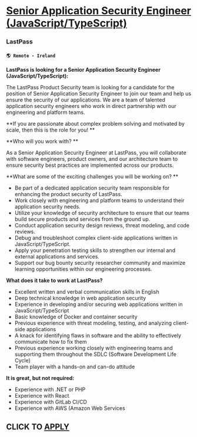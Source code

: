 # [Senior Application Security Engineer (JavaScript/TypeScript)](https://www.remotewlb.com/apply/senior-application-security-engineer-javascript-typescript-131692)  
### LastPass  
#### `🌎 Remote - Ireland`  

**LastPass is looking for a Senior Application Security Engineer (JavaScript/TypeScript):**

The LastPass Product Security team is looking for a candidate for the position of Senior Application Security Engineer to join our team and help us ensure the security of our applications. We are a team of talented application security engineers who work in direct partnership with our engineering and platform teams.

**If you are passionate about complex problem solving and motivated by scale, then this is the role for you! **

**Who will you work with? **

As a Senior Application Security Engineer at LastPass, you will collaborate with software engineers, product owners, and our architecture team to ensure security best practices are implemented across our products.

**What are some of the exciting challenges you will be working on? **

  * Be part of a dedicated application security team responsible for enhancing the product security of LastPass.
  * Work closely with engineering and platform teams to understand their application security needs.
  * Utilize your knowledge of security architecture to ensure that our teams build secure products and services from the ground up.
  * Conduct application security design reviews, threat modeling, and code reviews.
  * Debug and troubleshoot complex client-side applications written in JavaScript/TypeScript.
  * Apply your penetration testing skills to strengthen our internal and external applications and services.
  * Support our bug bounty security researcher community and maximize learning opportunities within our engineering processes.

**What does it take to work at LastPass?**

  * Excellent written and verbal communication skills in English
  * Deep technical knowledge in web application security
  * Experience in developing and/or securing web applications written in JavaScript/TypeScript
  * Basic knowledge of Docker and container security
  * Previous experience with threat modeling, testing, and analyzing client-side applications
  * A knack for identifying flaws in software and the ability to effectively communicate how to fix them
  * Previous experience working closely with engineering teams and supporting them throughout the SDLC (Software Development Life Cycle)
  * Team player with a hands-on and can-do attitude

**It is great, but not required:**

  * Experience with .NET or PHP
  * Experience with React
  * Experience with GitLab CI/CD
  * Experience with AWS (Amazon Web Services

  
## CLICK TO [APPLY](https://www.remotewlb.com/apply/senior-application-security-engineer-javascript-typescript-131692)

